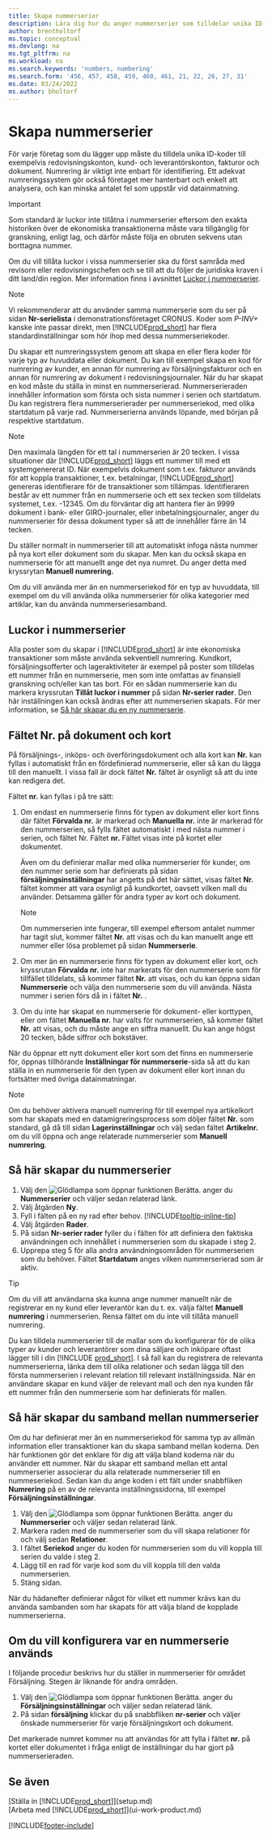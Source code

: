 ```yaml
---
title: Skapa nummerserier
description: Lära dig hur du anger nummerserier som tilldelar unika ID-koder till konton och dokument i Business Central.
author: brentholtorf
ms.topic: conceptual
ms.devlang: na
ms.tgt_pltfrm: na
ms.workload: na
ms.search.keywords: 'numbers, numbering'
ms.search.form: '456, 457, 458, 459, 460, 461, 21, 22, 26, 27, 31'
ms.date: 03/24/2022
ms.author: bholtorf
---
```

# <a name="create-number-series"></a>Skapa nummerserier

För varje företag som du lägger upp måste du tilldela unika ID-koder till exempelvis redovisningskonton, kund- och leverantörskonton, fakturor och dokument. Numrering är viktigt inte enbart för identifiering. Ett adekvat numreringssystem gör också företaget mer hanterbart och enkelt att analysera, och kan minska antalet fel som uppstår vid datainmatning.

> [!Important]
> Som standard är luckor inte tillåtna i nummerserier eftersom den exakta historiken över de ekonomiska transaktionerna måste vara tillgänglig för granskning, enligt lag, och därför måste följa en obruten sekvens utan borttagna nummer.
> 
> Om du vill tillåta luckor i vissa nummerserier ska du först samråda med revisorn eller redovisningschefen och se till att du följer de juridiska kraven i ditt land/din region. Mer information finns i avsnittet [Luckor i nummerserier](#gaps-in-number-series).

> [!NOTE]  
> Vi rekommenderar att du använder samma nummerserie som du ser på sidan **Nr-serielista** i demonstrationsföretaget CRONUS. Koder som *P-INV+* kanske inte passar direkt, men [!INCLUDE[prod_short](includes/prod_short.md)] har flera standardinställningar som hör ihop med dessa nummerseriekoder.

Du skapar ett numreringssystem genom att skapa en eller flera koder för varje typ av huvuddata eller dokument. Du kan till exempel skapa en kod för numrering av kunder, en annan för numrering av försäljningsfakturor och en annan för numrering av dokument i redovisningsjournaler. När du har skapat en kod måste du ställa in minst en nummerserierad. Nummerserieraden innehåller information som första och sista nummer i serien och startdatum. Du kan registrera flera nummerserierader per nummerseriekod, med olika startdatum på varje rad. Nummerserierna används löpande, med början på respektive startdatum.

> [!NOTE]
> Den maximala längden för ett tal i nummerserien är 20 tecken. I vissa situationer där [!INCLUDE[prod_short](includes/prod_short.md)] läggs ett nummer till med ett systemgenererat ID. När exempelvis dokument som t.ex. fakturor används för att koppla transaktioner, t.ex. betalningar, [!INCLUDE[prod_short](includes/prod_short.md)] genereras identifierare för de transaktioner som tillämpas. Identifieraren består av ett nummer från en nummerserie och ett sex tecken som tilldelats systemet, t.ex. -12345. Om du förväntar dig att hantera fler än 9999 dokument i bank- eller GIRO-journaler, eller inbetalningsjournaler, anger du nummerserier för dessa dokument typer så att de innehåller färre än 14 tecken.

Du ställer normalt in nummerserier till att automatiskt infoga nästa nummer på nya kort eller dokument som du skapar. Men kan du också skapa en nummerserie för att manuellt ange det nya numret. Du anger detta med kryssrytan **Manuell numrering.**

Om du vill använda mer än en nummerseriekod för en typ av huvuddata, till exempel om du vill använda olika nummerserier för olika kategorier med artiklar, kan du använda nummerseriesamband.

## <a name="gaps-in-number-series"></a>Luckor i nummerserier
Alla poster som du skapar i [!INCLUDE[prod_short](includes/prod_short.md)] är inte ekonomiska transaktioner som måste använda sekventiell numrering. Kundkort, försäljningsofferter och lageraktiviteter är exempel på poster som tilldelas ett nummer från en nummerserie, men som inte omfattas av finansiell granskning och/eller kan tas bort. För en sådan nummerserie kan du markera kryssrutan **Tillåt luckor i nummer** på sidan **Nr-serier rader**. Den här inställningen kan också ändras efter att nummerserien skapats. För mer information, se [Så här skapar du en ny nummerserie](ui-create-number-series.md#to-create-a-new-number-series).

## <a name="behavior-of-the-no-field-on-documents-and-cards"></a>Fältet Nr. på dokument och kort

På försäljnings-, inköps- och överföringsdokument och alla kort kan **Nr.** kan fyllas i automatiskt från en fördefinierad nummerserie, eller så kan du lägga till den manuellt. I vissa fall är dock fältet **Nr.** fältet är osynligt så att du inte kan redigera det.  

Fältet **nr.** kan fyllas i på tre sätt:

1. Om endast en nummerserie finns för typen av dokument eller kort finns där fältet **Förvalda nr.** är markerad och **Manuella nr.** inte är markerad för den nummerserien, så fylls fältet automatiskt i med nästa nummer i serien, och fältet Nr. Fältet **nr.** Fältet visas inte på kortet eller dokumentet.  

    Även om du definierar mallar med olika nummerserier för kunder, om den nummer serie som har definierats på sidan **försäljningsinställningar** har angetts på det här sättet, visas fältet **Nr.** fältet kommer att vara osynligt på kundkortet, oavsett vilken mall du använder. Detsamma gäller för andra typer av kort och dokument.  

    > [!NOTE]  
    > Om nummerserien inte fungerar, till exempel eftersom antalet nummer har tagit slut, kommer fältet **Nr.** att visas och du kan manuellt ange ett nummer eller lösa problemet på sidan **Nummerserie**.

2. Om mer än en nummerserie finns för typen av dokument eller kort, och kryssrutan **Förvalda nr.** inte har markerats för den nummerserie som för tillfället tilldelats, så kommer fältet **Nr.** att visas, och du kan öppna sidan **Nummerserie** och välja den nummerserie som du vill använda. Nästa nummer i serien förs då in i fältet **Nr.** .

3. Om du inte har skapat en nummerserie för dokument- eller korttypen, eller om fältet **Manuella nr.** har valts för nummerserien, så kommer fältet **Nr.** att visas, och du måste ange en siffra manuellt. Du kan ange högst 20 tecken, både siffror och bokstäver.

När du öppnar ett nytt dokument eller kort som det finns en nummerserie för, öppnas tillhörande **Inställningar för nummerserie**-sida så att du kan ställa in en nummerserie för den typen av dokument eller kort innan du fortsätter med övriga datainmatningar.

> [!NOTE]  
> Om du behöver aktivera manuell numrering för till exempel nya artikelkort som har skapats med en datamigreringsprocess som döljer fältet **Nr.** som standard, gå då till sidan **Lagerinställningar** och välj sedan fältet **Artikelnr.** om du vill öppna och ange relaterade nummerserier som **Manuell numrering**.

## <a name="to-create-a-new-number-series"></a>Så här skapar du nummerserier

1. Välj den ![Glödlampa som öppnar funktionen Berätta.](media/ui-search/search_small.png "Berätta vad du vill göra") anger du **Nummerserier** och väljer sedan relaterad länk.
2. Välj åtgärden **Ny**.  
3. Fyll i fälten på en ny rad efter behov. [!INCLUDE[tooltip-inline-tip](includes/tooltip-inline-tip_md.md)]  
4. Välj åtgärden **Rader**.  
5. På sidan **Nr-serier rader** fyller du i fälten för att definiera den faktiska användningen och innehållet i nummerserien som du skapade i steg 2.  
6. Upprepa steg 5 för alla andra användningsområden för nummerserien som du behöver. Fältet **Startdatum** anges vilken nummerserierad som är aktiv.  

> [!TIP]
> Om du vill att användarna ska kunna ange nummer manuellt när de registrerar en ny kund eller leverantör kan du t. ex. välja fältet **Manuell numrering** i nummerserien. Rensa fältet om du inte vill tillåta manuell numrering.

Du kan tilldela nummerserier till de mallar som du konfigurerar för de olika typer av kunder och leverantörer som dina säljare och inköpare oftast lägger till i din [!INCLUDE [prod_short](includes/prod_short.md)]. I så fall kan du registrera de relevanta nummerserierna, länka dem till olika relationer och sedan lägga till den första nummerserien i relevant relation till relevant inställningssida. När en användare skapar en kund väljer de relevant mall och den nya kunden får ett nummer från den nummerserie som har definierats för mallen.  

## <a name="to-create-relationships-between-number-series"></a>Så här skapar du samband mellan nummerserier

Om du har definierat mer än en nummerseriekod för samma typ av allmän information eller transaktioner kan du skapa samband mellan koderna. Den här funktionen gör det enklare för dig att välja bland koderna när du använder ett nummer. När du skapar ett samband mellan ett antal nummerserier associerar du alla relaterade nummerserier till en nummeseriekod. Sedan kan du ange koden i ett fält under snabbfliken **Numrering** på en av de relevanta inställningssidorna, till exempel **Försäljningsinställningar**.  

1. Välj den ![Glödlampa som öppnar funktionen Berätta.](media/ui-search/search_small.png "Berätta vad du vill göra") anger du **Nummerserier** och väljer sedan relaterad länk.
2. Markera raden med de nummerserier som du vill skapa relationer för och välj sedan **Relationer**.
3. I fältet **Seriekod** anger du koden för nummerserien som du vill koppla till serien du valde i steg 2.
4. Lägg till en rad för varje kod som du vill koppla till den valda nummerserien.
5. Stäng sidan.

När du hädanefter definierar något för vilket ett nummer krävs kan du använda sambanden som har skapats för att välja bland de kopplade nummerserierna.

## <a name="to-set-up-where-a-number-series-is-used"></a>Om du vill konfigurera var en nummerserie används

I följande procedur beskrivs hur du ställer in nummerserier för området Försäljning. Stegen är liknande för andra områden.  

1. Välj den ![Glödlampa som öppnar funktionen Berätta.](media/ui-search/search_small.png "Berätta för mig vad du vill göra") anger du **Försäljningsinställningar** och väljer sedan relaterad länk.
2. På sidan **försäljning** klickar du på snabbfliken **nr-serier** och väljer önskade nummerserier för varje försäljningskort och dokument.

Det markerade numret kommer nu att användas för att fylla i fältet **nr.** på kortet eller dokumentet i fråga enligt de inställningar du har gjort på nummerserieraden.  

## <a name="see-also"></a>Se även

[Ställa in [!INCLUDE[prod_short](includes/prod_short.md)]](setup.md)  
[Arbeta med [!INCLUDE[prod_short](includes/prod_short.md)]](ui-work-product.md)  


[!INCLUDE[footer-include](includes/footer-banner.md)]
